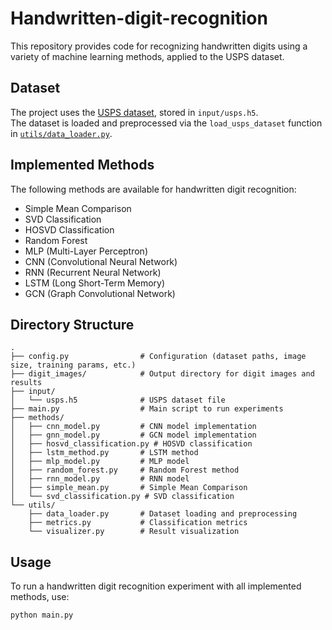 # Handwritten-digit-recognition

This repository provides code for recognizing handwritten digits using a variety of machine learning methods, applied to the USPS dataset.

## Dataset

The project uses the [USPS dataset](https://github.com/Saikikku0803/Handwritten-digit-recognition/tree/main/input/usps.h5), stored in `input/usps.h5`.  
The dataset is loaded and preprocessed via the `load_usps_dataset` function in [`utils/data_loader.py`](utils/data_loader.py).

## Implemented Methods

The following methods are available for handwritten digit recognition:

- Simple Mean Comparison
- SVD Classification
- HOSVD Classification
- Random Forest
- MLP (Multi-Layer Perceptron)
- CNN (Convolutional Neural Network)
- RNN (Recurrent Neural Network)
- LSTM (Long Short-Term Memory)
- GCN (Graph Convolutional Network)

## Directory Structure

```text
.
├── config.py                # Configuration (dataset paths, image size, training params, etc.)
├── digit_images/            # Output directory for digit images and results
├── input/
│   └── usps.h5              # USPS dataset file
├── main.py                  # Main script to run experiments
├── methods/
│   ├── cnn_model.py         # CNN model implementation
│   ├── gnn_model.py         # GCN model implementation
│   ├── hosvd_classification.py # HOSVD classification
│   ├── lstm_method.py       # LSTM method
│   ├── mlp_model.py         # MLP model
│   ├── random_forest.py     # Random Forest method
│   ├── rnn_model.py         # RNN model
│   ├── simple_mean.py       # Simple Mean Comparison
│   └── svd_classification.py # SVD classification
└── utils/
    ├── data_loader.py       # Dataset loading and preprocessing
    ├── metrics.py           # Classification metrics
    └── visualizer.py        # Result visualization
```
## Usage

To run a handwritten digit recognition experiment with all implemented methods, use:

```bash
python main.py
